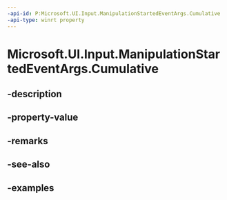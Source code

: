 ```yaml
---
-api-id: P:Microsoft.UI.Input.ManipulationStartedEventArgs.Cumulative
-api-type: winrt property
---
```


# Microsoft.UI.Input.ManipulationStartedEventArgs.Cumulative

<!--
public Microsoft.UI.Input.ManipulationDelta Cumulative { get; }
-->

## -description
## -property-value

## -remarks

## -see-also

## -examples
